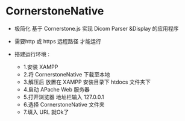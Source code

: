# CornerstoneNative

* 极简化 基于 Cornerstone.js 实现 Dicom Parser &Display 的应用程序

* 需要http 或 https 远程路径 才能运行

* 搭建运行环境 :
  * 1.安装 XAMPP 
  * 2.将 CornerstoneNative 下载至本地
  * 3.解压后 放置在 XAMPP 安装目录下 htdocs 文件夹下
  * 4.启动 APache Web 服务器
  * 5.打开浏览器 地址栏输入 127.0.0.1 
  * 6.选择 CornerstoneNative 文件夹
  * 7.填入 URL 就Ok了

